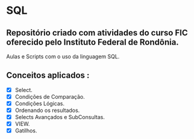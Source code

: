 # SQL 

## Repositório criado com atividades do curso FIC oferecido pelo Instituto Federal de Rondônia. 

Aulas e Scripts com o uso da linguagem SQL.


## Conceitos aplicados :

- [x] Select.
- [x] Condições de Comparação.
- [x] Condições Lógicas.
- [x] Ordenando os resultados.
- [x] Selects Avançados e SubConsultas.
- [x] VIEW.
- [x] Gatilhos.
